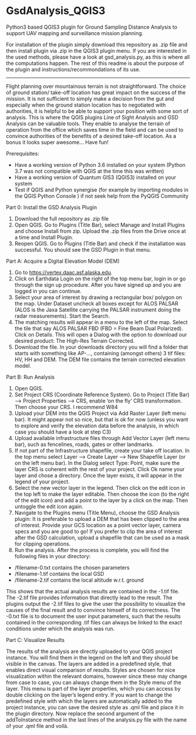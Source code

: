 # GsdAnalysis_QGIS3
Python3 based QGIS3 plugin for Ground Sampling Distance Analysis to support UAV mapping and surveillance mission planning.

For installation of the plugin simply download this repository as .zip file and then install plugin via .zip in the QGIS3 plugin menu. 
If you are interested in the used methods, please have a look at gsd_analysis.py, as this is where all the computations happen.
The rest of this readme is about the purpose of the plugin and instructions/recommondations of its use. 

---------------------------------------------------------------------------------------------------

Flight planning over mountainous terrain is not straightforward. The choice of ground
station/ take-off location has great impact on the success of the mission. It is not sufficient
to simply make a decision from the gut and especially when the ground station location has
to negotiated with authorities, it is helpful to be able to support your position with some
sort of analysis. This is where the QGIS plugins Line of Sight Analysis and GSD Analysis can
be valuable tools. They enable to analyse the terrain of operation from the office which
saves time in the field and can be used to convince authorities of the benefits of a desired
take-off location. As a bonus it looks super awesome… Have fun!

Prerequisites:
- Have a working version of Python 3.6 installed on your system (Python 3.7 was not
compatible with QGIS at the time this was written)
- Have a working version of Quantum GIS3 (QGIS3) installed on your system
- Test if QGIS and Python synergise (for example by importing modules in the QGIS
Python Console ) if not seek help from the PyQGIS Community

Part 0: Install the GSD Analysis Plugin
1. Download the full repository as .zip file
2. Open QGIS. Go to Plugins (Title Bar), select Manage and Install Plugins and choose
Install from zip. Upload the .zip files from the Drive once at a time and Install Plugin.
3. Reopen QGIS. Go to Plugins (Title Bar) and check if the installation was successful.
You should see the GSD Plugin in that menu.

Part A: Acquire a Digital Elevation Model (DEM)
1. Go to https://vertex.daac.asf.alaska.edu.
2. Click on Earthdata Login on the right of the top menu bar, login in or go through the
sign up procedure. After you have signed up and you are logged in you can continue.
3. Select your area of interest by drawing a rectangular box/ polygon on the map.
Under Dataset uncheck all boxes except for ALOS PALSAR (ALOS is the Jaxa Satellite
carrying the PALSAR instrument doing the radar measurements). Start the Search.
4. The matching results will appear in a menu to the left of the map. Select the tile that
say ALOS PALSAR FBD (FBD = Fine Beam Dual Polarized).
Click on Details. This will open a Dialog with the option to download our desired product:
The High-Res Terrain Corrected.
5. Download the file. In your downloads directory you will find a folder that starts with
something like AP-…, containing (amongst others) 3 tif files: HV, HH and DEM.
The DEM file contains the terrain corrected elevation model.

Part B: Run Analysis
1. Open QGIS.
2. Set Project CRS (Coordinate Reference System). Go to Project (Title Bar) --&gt; Project
Properties --&gt; CRS, enable ‘on the fly’ CRS transformation. Then choose your CRS. I
recommend W84
3. Upload your DEM into the QGIS Project via Add Raster Layer (left menu bar). It
might appear not so nice, but that is ok for now (unless you want to explore and
verify the elevation data before the analysis, in which case you should have a look at
step C3)
4. Upload available infrastructure files through Add Vector Layer (left menu bar),
such as fencelines, roads, gates or other landmarks.
5. If not part of the Infrastructure shapefile, create your take off location. In the top
menu select Layer --&gt; Create Layer --&gt; New Shapefile Layer (or on the left menu
bar).
In the Dialog select Type: Point, make sure the layer CRS is coherent with the rest of
your project. Click Ok name your layer and chose a directory. Once the layer exists, it
will appear in the legend of your project.
6. Select the new vector layer in the legend. Then click on the edit icon in the top
left to make the layer editable. Then choose the icon (to the right of the edit icon)
and add a point to the layer by a click on the map. Then untoggle the edit icon again.
7. Navigate to the Plugins menu (Title Menu), choose the GSD Analysis plugin:
It is preferable to upload a DEM that has been clipped to the area of interest. Provide your GCS
location as a point vector layer, camera specs and you are good to go! If you prefer to clip 
the area of interest after the GSD calculation, upload a shapefile that can be used as a mask for clipping operations.
8. Run the analysis. After the process is complete, you will find the following files in
your directory:

- /filename-0.txt contains the chosen parameters
- /filename-1.tif contains the local GSD
- /filename-2.tif contains the local altitude w.r.t. ground
 
This shows that the actual analysis results are contained in the -1.tif file. The -2.tif file
provides information that directly lead to the result. The plugins output the -2.tif
files to give the user the possibility to visualize the causes of the final result and to
convince himself of its correctness.
The -0.txt file is to document the user input parameters, such that the results
contained in the corresponding .tif files can always be linked to the exact conditions
under which the analysis was run.


Part C: Visualize Results

The results of the analysis are directly uploaded to your QGIS project instance. You will find
them in the legend on the left and they should be visible in the canvas.
The layers are added in a predefined style, that enables direct visual comparison of results.
Styles are chosen for nice visualization within the relevant domains, however since these
may change from case to case, you can always change them in the Style menu of the layer.
This menu is part of the layer properties, which you can access by double clicking on the
layer’s legend entry.
If you want to change the predefined style with which the layers are automatically added to
the project instance, you can save the desired style as .qml file and place it in the plugin
directory. Now replace the second argument of the addToInstance method in the last lines
of the analysis.py file with the name of your .qml file and voilà.
